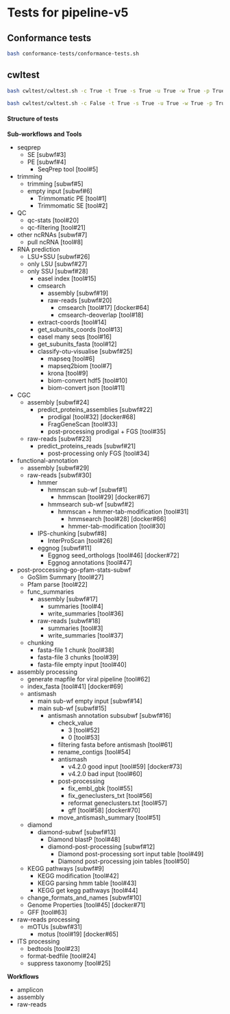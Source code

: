 # Tests for pipeline-v5

## Conformance tests
```bash
bash conformance-tests/conformance-tests.sh
```

## cwltest
```bash
bash cwltest/cwltest.sh -c True -t True -s True -u True -w True -p True  # with container

bash cwltest/cwltest.sh -c False -t True -s True -u True -w True -p True  # without container
```

#### Structure of tests

**Sub-workflows and Tools**
- seqprep
  - SE [subwf#3]
  - PE [subwf#4] 
    - SeqPrep tool [tool#5]
- trimming
  - trimming [subwf#5]
  - empty input [subwf#6]
    - Trimmomatic PE [tool#1]
    - Trimmomatic SE [tool#2]
- QC
  - qc-stats [tool#20]
  - qc-filtering [tool#21]
- other ncRNAs [subwf#7]
  - pull ncRNA [tool#8]
- RNA prediction
  - LSU+SSU [subwf#26]
  - only LSU [subwf#27]
  - only SSU [subwf#28]
    - easel index [tool#15]
    - cmsearch 
      - assembly [subwf#19]
      - raw-reads [subwf#20]
        - cmsearch [tool#17] [docker#64]
        - cmsearch-deoverlap [tool#18]
    - extract-coords [tool#14]
    - get_subunits_coords [tool#13]
    - easel many seqs [tool#16]
    - get_subunits_fasta [tool#12]
    - classify-otu-visualise [subwf#25]
      - mapseq [tool#6]
      - mapseq2biom [tool#7]
      - krona [tool#9]
      - biom-convert hdf5 [tool#10]
      - biom-convert json [tool#11]
- CGC
  - assembly [subwf#24]
    - predict_proteins_assemblies [subwf#22]
      - prodigal [tool#32] [docker#68]
      - FragGeneScan [tool#33]
      - post-processing prodigal + FGS [tool#35]
  - raw-reads [subwf#23]
    - predict_proteins_reads [subwf#21]
      - post-processing only FGS [tool#34]
- functional-annotation 
  - assembly [subwf#29]
  - raw-reads [subwf#30]
    - hmmer
      - hmmscan sub-wf [subwf#1]
        - hmmscan [tool#29] [docker#67]
      - hmmsearch sub-wf [subwf#2]
        - hmmscan + hmmer-tab-modification [tool#31]
          - hmmsearch [tool#28] [docker#66]
          - hmmer-tab-modification [tool#30]
    - IPS-chunking [subwf#8]
      - InterProScan [tool#26]
    - eggnog [subwf#11]
      - Eggnog seed_orthologs [tool#46] [docker#72]
      - Eggnog annotations [tool#47]
- post-proccessing-go-pfam-stats-subwf
  - GoSlim Summary [tool#27]
  - Pfam parse [tool#22]
  - func_summaries
    - assembly [subwf#17]
      - summaries [tool#4]
      - write_summaries [tool#36]
    - raw-reads [subwf#18]
      - summaries [tool#3]
      - write_summaries [tool#37]
  - chunking
    - fasta-file 1 chunk [tool#38]
    - fasta-file 3 chunks [tool#39]
    - fasta-file empty input [tool#40]
- assembly processing
  - generate mapfile for viral pipeline [tool#62]
  - index_fasta [tool#41] [docker#69]
  - antismash 
    - main sub-wf empty input [subwf#14]
    - main sub-wf [subwf#15]
      - antismash annotation subsubwf [subwf#16]
        - check_value 
          - 3 [tool#52]
          - 0 [tool#53]
        - filtering fasta before antismash [tool#61]
        - rename_contigs [tool#54]
        - antismash 
            - v4.2.0 good input [tool#59] [docker#73]
            - v4.2.0 bad input [tool#60]
        - post-processing
          - fix_embl_gbk [tool#55]
          - fix_geneclusters_txt [tool#56]
          - reformat geneclusters.txt [tool#57]
          - gff [tool#58] [docker#70]
        - move_antismash_summary [tool#51]
  - diamond
    - diamond-subwf [subwf#13]
      - Diamond blastP [tool#48]
      - diamond-post-processing [subwf#12]
        - Diamond post-processing sort input table [tool#49]
        - Diamond post-processing join tables [tool#50]
  - KEGG pathways [subwf#9]
    - KEGG modification [tool#42]
    - KEGG parsing hmm table [tool#43]
    - KEGG get kegg pathways [tool#44]
  - change_formats_and_names [subwf#10]
  - Genome Properties [tool#45] [docker#71]
  - GFF [tool#63]
- raw-reads processing
  - mOTUs [subwf#31]
    - motus [tool#19] [docker#65]
- ITS processing
  - bedtools [tool#23]
  - format-bedfile [tool#24]
  - suppress taxonomy [tool#25]

**Workflows**
- amplicon 
- assembly
- raw-reads
